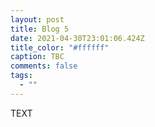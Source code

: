 ```yaml
---
layout: post
title: Blog 5
date: 2021-04-30T23:01:06.424Z
title_color: "#ffffff"
caption: TBC
comments: false
tags:
  - ""
---
```

TEXT